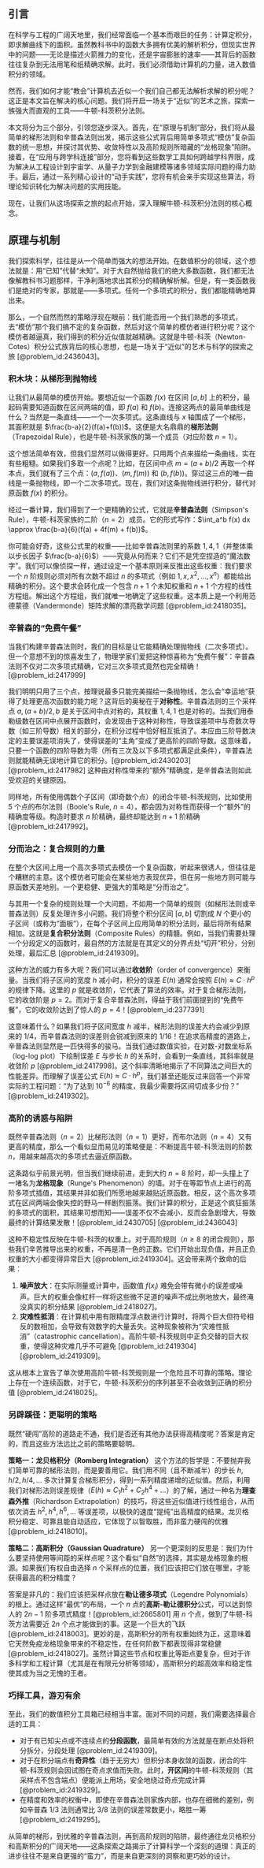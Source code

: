 ## 引言
在科学与工程的广阔天地里，我们经常面临一个基本而艰巨的任务：计算定积分，即求解曲线下的面积。虽然教科书中的函数大多拥有优美的解析积分，但现实世界中的问题——无论是描述火箭推力的变化，还是宇宙膨胀的速率——其背后的函数往往复杂到无法用笔和纸精确求解。此时，我们必须借助计算机的力量，进入数值积分的领域。

然而，我们如何才能“教会”计算机去近似一个我们自己都无法解析求解的积分呢？这正是本文旨在解决的核心问题。我们将开启一场关于“近似”的艺术之旅，探索一族强大而直观的工具——牛顿-科茨积分法则。

本文将分为三个部分，引领您逐步深入。首先，在“原理与机制”部分，我们将从最简单的梯形法则和辛普森法则出发，揭示这些公式背后用简单多项式“模仿”复杂函数的统一思想，并探讨其优势、收敛特性以及高阶规则所暗藏的“龙格现象”陷阱。接着，在“应用与跨学科连接”部分，您将看到这些数学工具如何跨越学科界限，成为解决从工程设计到宇宙学、从量子力学到金融建模等诸多领域实际问题的得力助手。最后，通过一系列精心设计的“动手实践”，您将有机会亲手实现这些算法，将理论知识转化为解决问题的实用技能。

现在，让我们从这场探索之旅的起点开始，深入理解牛顿-科茨积分法则的核心概念。

## 原理与机制

我们探索科学，往往是从一个简单而强大的想法开始。在数值积分的领域，这个想法就是：用“已知”代替“未知”。对于大自然抛给我们的绝大多数函数，我们都无法像解教科书习题那样，干净利落地求出其积分的精确解析解。但是，有一类函数我们是绝对的专家，那就是——多项式。任何一个多项式的积分，我们都能精确地算出来。

那么，一个自然而然的策略浮现在眼前：我们能否用一个我们熟悉的多项式，去“模仿”那个我们搞不定的复杂函数，然后对这个简单的模仿者进行积分呢？这个模仿者越逼真，我们得到的积分近似值就越精确。这就是牛顿-科茨（Newton-Cotes）积分公式族背后的核心思想，也是一场关于“近似”的艺术与科学的探索之旅 [@problem_id:2436043]。

### 积木块：从梯形到抛物线

让我们从最简单的模仿开始。要想近似一个函数 $f(x)$ 在区间 $[a,b]$ 上的积分，最起码需要知道函数在区间两端的值，即 $f(a)$ 和 $f(b)$。连接这两点的最简单曲线是什么？当然是一条直线——一个一次多项式。这条直线与 $x$ 轴围成了一个梯形，其面积就是 $\frac{b-a}{2}(f(a)+f(b))$。这便是大名鼎鼎的**梯形法则**（Trapezoidal Rule），也是牛顿-科茨家族的第一个成员（对应阶数 $n=1$）。

这个想法简单有效，但我们显然可以做得更好。只用两个点来描绘一条曲线，实在有些粗糙。如果我们多取一个点呢？比如，在区间中点 $m = (a+b)/2$ 再取一个样本点，我们就有了三个点：$(a, f(a))$、$(m, f(m))$ 和 $(b, f(b))$。穿过这三点的唯一曲线是一条抛物线，即一个二次多项式。现在，我们对这条抛物线进行积分，替代对原函数 $f(x)$ 的积分。

经过一番计算，我们得到了一个更精确的公式，它就是**辛普森法则**（Simpson's Rule），牛顿-科茨家族的二阶（$n=2$）成员。它的形式写作：$\int_a^b f(x) dx \approx \frac{b-a}{6}(f(a) + 4f(m) + f(b))$。

你可能会好奇，这些公式里的权重——比如辛普森法则里的系数 $1, 4, 1$（并整体乘以步长因子 $\frac{b-a}{6}$）——究竟从何而来？它们不是凭空捏造的“魔法数字”。我们可以像侦探一样，通过设定一个基本原则来反推出这些权重：我们要求一个 $n$ 阶规则必须对所有次数不超过 $n$ 的多项式（例如 $1, x, x^2, \dots, x^n$）都能给出精确的积分。这个要求会转化成一个包含 $n+1$ 个未知权重和 $n+1$ 个方程的线性方程组。解出这个方程组，我们就唯一地确定了这些权重。这本质上是一个利用范德蒙德（Vandermonde）矩阵求解的漂亮数学问题 [@problem_id:2418035]。

### 辛普森的“免费午餐”

当我们构建辛普森法则时，我们的目标是让它能精确处理抛物线（二次多项式）。但一个意想不到的惊喜发生了，物理学家们爱把这种惊喜称为“免费午餐”：辛普森法则不仅对二次多项式精确，它对三次多项式竟然也完全精确！[@problem_id:2417999]

我们明明只用了三个点，按理说最多只能完美描绘一条抛物线，怎么会“幸运地”获得了处理更高次函数的能力呢？这背后的奥秘在于**对称性**。辛普森法则的三个采样点 $a, (a+b)/2, b$ 是关于区间中点对称的，其权重 $1,4,1$ 也是对称的。当我们用泰勒级数在区间中点展开函数时，会发现由于这种对称性，导致误差项中与奇数次导数（如三阶导数）相关的部分，在积分过程中恰好相互抵消了。本应由三阶导数决定的主要误差项消失了，使得误差的“主角”变成了更高阶的四阶导数。这意味着，只要一个函数的四阶导数为零（所有三次及以下多项式都满足此条件），辛普森法则就能精确无误地计算它的积分。[@problem_id:2430203] [@problem_id:2417982] 这种由对称性带来的“额外”精确度，是辛普森法则如此受欢迎的关键原因。

同样地，所有使用偶数个子区间（即奇数个点）的闭合牛顿-科茨规则，比如使用 $5$ 个点的布尔法则（Boole's Rule, $n=4$），都会因为对称性而获得一个“额外”的精确度等级。构造时要求 $n$ 阶精确，最终却能达到 $n+1$ 阶精确 [@problem_id:2417992]。

### 分而治之：复合规则的力量

在整个大区间上用一个高次多项式去模仿一个复杂函数，听起来很诱人，但往往是个糟糕的主意。这个模仿者可能会在某些地方表现优异，但在另一些地方则可能与原函数天差地别。一个更稳健、更强大的策略是“分而治之”。

与其用一个复杂的规则处理一个大问题，不如用一个简单的规则（如梯形法则或辛普森法则）反复处理许多小问题。我们将整个积分区间 $[a,b]$ 切割成 $N$ 个更小的子区间（或称为“面板”），在每个子区间上应用简单的积分法则，最后将所有结果相加。这就是**复合积分法则**（Composite Rules）的精髓。例如，当我们需要处理一个分段定义的函数时，最自然的方法就是在其定义的分界点处“切开”积分，分别处理，最后汇总 [@problem_id:2419309]。

这种方法的威力有多大呢？我们可以通过**收敛阶**（order of convergence）来衡量。当我们将子区间的宽度 $h$ 减小时，积分的误差 $E(h)$ 通常会按照 $E(h) \approx C \cdot h^p$ 的规律下降。这里的 $p$ 就是收敛阶，它代表了算法的效率。对于复合梯形法则，它的收敛阶是 $p=2$。而对于复合辛普森法则，得益于我们前面提到的“免费午餐”，它的收敛阶达到了惊人的 $p=4$！[@problem_id:2377391]

这意味着什么？如果我们将子区间宽度 $h$ 减半，梯形法则的误差大约会减少到原来的 $1/4$，而辛普森法则的误差则会锐减到原来的 $1/16$！在追求高精度的道路上，辛普森法则显然是一匹快得多的骏马。当我们通过数值实验，在对数-对数坐标系（log-log plot）下绘制误差 $E$ 与步长 $h$ 的关系时，会看到一条直线，其斜率就是收敛阶 $p$ [@problem_id:2417998]。这个斜率清晰地揭示了不同算法之间巨大的性能差异。而理解了误差公式 $E(h) \approx C \cdot h^p$，我们甚至还能反过来回答一个非常实际的工程问题：“为了达到 $10^{-6}$ 的精度，我最少需要将区间切成多少份？” [@problem_id:2419302]。

### 高阶的诱惑与陷阱

既然辛普森法则（$n=2$）比梯形法则（$n=1$）更好，而布尔法则（$n=4$）又有更高的精度，那么一个看似显而易见的策略便是：不断提高牛顿-科茨法则的阶数 $n$，用越来越高次的多项式去逼近原函数。

这条路似乎前景光明，但当我们继续前进，走到大约 $n=8$ 阶时，却一头撞上了一堵名为**龙格现象**（Runge's Phenomenon）的墙。对于在等距节点上进行的高阶多项式插值，其结果并非如我们所愿地越来越贴近原函数。相反，这个高次多项式在区间两端会像失控的野马一样剧烈振荡。我们计算的积分，正是这个疯狂振荡的多项式的面积，其结果可想而知——误差不仅不会减小，反而会急剧增大，导致最终的计算结果发散！[@problem_id:2430705] [@problem_id:2436043]

这种不稳定性反映在牛顿-科茨的权重上。对于高阶规则（$n \ge 8$ 的闭合规则），那些我们辛苦推导出来的权重，不再是清一色的正数。它们开始出现负值，并且正负权重的大小都变得异常巨大 [@problem_id:2419304]。这会带来两个致命的后果：

1.  **噪声放大**：在实际测量或计算中，函数值 $f(x_i)$ 难免会带有微小的误差或噪声。巨大的权重会像杠杆一样将这些微不足道的噪声不成比例地放大，最终淹没真实的积分结果 [@problem_id:2418027]。
2.  **灾难性抵消**：在计算机中用有限精度浮点数进行计算时，将两个巨大但符号相反的数相加，会导致有效数字的大量丢失。这种现象被称为“灾难性抵消”（catastrophic cancellation）。高阶牛顿-科茨规则中正负交替的巨大权重，使得这种灾难几乎不可避免 [@problem_id:2419304] [@problem_id:2419309]。

这从根本上宣告了单次使用高阶牛顿-科茨规则是一个危险且不可靠的策略。理论上存在一个连续函数，对于它，牛顿-科茨积分的序列甚至不会收敛到正确的积分值 [@problem_id:2418025]。

### 另辟蹊径：更聪明的策略

既然“硬闯”高阶的道路走不通，我们是否还有其他办法获得高精度呢？答案是肯定的，而且这些方法远比之前的策略要聪明。

**策略一：龙贝格积分（Romberg Integration）**
这个方法的哲学是：不要抛弃我们简单可靠的梯形法则，而是要善用它。我们用不同（且不断减半）的步长 $h, h/2, h/4, \dots$ 多次计算复合梯形积分，得到一系列精度递增的近似值。然后，利用我们对梯形法则误差规律（$E(h) \approx C_1 h^2 + C_2 h^4 + \dots$）的了解，通过一种名为**理查森外推**（Richardson Extrapolation）的技巧，将这些近似值进行线性组合，从而依次消去 $h^2, h^4, h^6, \dots$ 等误差项，以极快的速度“提纯”出高精度的结果。龙贝格积分稳定、可靠且能自动适应，它体现了以智取胜，而非蛮力硬闯的优雅 [@problem_id:2418010]。

**策略二：高斯积分（Gaussian Quadrature）**
另一个更深刻的反思是：我们为什么要坚持使用等间距的采样点呢？这个看似“自然”的选择，其实是龙格现象的根源。如果我们有权自由选择 $n$ 个采样点的位置，我们应该把它们放在哪里，才能获得最高的积分精度？

答案是非凡的：我们应该把采样点放在**勒让德多项式**（Legendre Polynomials）的根上。通过这样“最优”的布局，一个 $n$ 点的**高斯-勒让德积分**公式，可以达到惊人的 $2n-1$ 阶多项式精度！[@problem_id:2665801] 用 $n$ 个点，做到了牛顿-科茨方法需要近 $2n$ 个点才能做到的事。这是一个巨大的飞跃 [@problem_id:2418003]。更妙的是，高斯积分的所有权重始终为正，这意味着它天然免疫龙格现象带来的不稳定性，在任何阶数下都表现得非常稳健 [@problem_id:2418027]。虽然计算这些节点和权重比等距点要复杂，但对于许多科学和工程计算（尤其是在有限元分析等领域），高斯积分的超高效率和稳定性使其成为当之无愧的王者。

### 巧择工具，游刃有余

至此，我们的数值积分工具箱已经相当丰富。面对不同的问题，我们需要选择最合适的工具：
- 对于有已知尖点或不连续点的**分段函数**，最简单有效的方法就是在断点处将积分拆分，分段处理 [@problem_id:2419309]。
- 对于在积分端点有**奇异性**（趋于无穷大）但积分本身收敛的函数，闭合的牛顿-科茨规则会因试图在奇点求值而失败。此时，**开区间**的牛顿-科茨规则（其采样点不包含端点）便能派上用场，安全地绕过奇点完成计算 [@problem_id:2419329]。
- 在精度和效率的权衡中，即使在辛普森法则家族内部，也存在细微的差别，例如辛普森 $1/3$ 法则通常比 $3/8$ 法则的误差常数更小，略胜一筹 [@problem_id:2419295]。

从简单的梯形，到优雅的辛普森法则，再到高阶规则的陷阱，最终通往龙贝格积分和高斯积分的广阔天地——这条探索之路揭示了计算科学一个深刻的道理：真正的进步往往不是来自更强的“蛮力”，而是来自更深刻的洞察和更巧妙的设计。